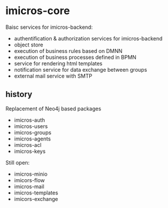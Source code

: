 # imicros-core
Baisc services for imicros-backend:
 *  authentification &amp; authorization services for imicros-backend
 *  object store
 *  execution of business rules based on DMNN
 *  execution of business processes defined in BPMN
 *  service for rendering html templates
 *  notification service for data exchange between groups
 *  external mail service with SMTP

## history
Replacement of Neo4j based packages
  * imicros-auth
  * imicros-users
  * imicros-groups
  * imicros-agents
  * imicros-acl
  * imicros-keys

Still open:
  * imicros-minio
  * imicors-flow
  * imicros-mail
  * imicros-templates
  * imicors-exchange
